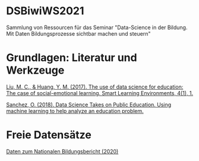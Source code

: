 # DSBiwiWS2021
 Sammlung von Ressourcen für das Seminar "Data-Science in der Bildung. Mit Daten Bildungsprozesse sichtbar machen und steuern"

# Grundlagen: Literatur und Werkzeuge

[Liu, M. C., & Huang, Y. M. (2017). The use of data science for education: The case of social-emotional learning. Smart Learning Environments, 4(1), 1.](https://slejournal.springeropen.com/articles/10.1186/s40561-016-0040-4)

[Sanchez, O. (2018). Data Science Takes on Public Education. Using machine learning to help analyze an education problem.](https://towardsdatascience.com/data-science-takes-on-public-education-f432910ea9f0)

# Freie Datensätze

[Daten zum Nationalen Bildungsbericht (2020)](https://www.bildungsbericht.de/de/datengrundlagen/daten-2020)
